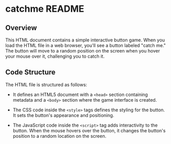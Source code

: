 # catchme README

## Overview

This HTML document contains a simple interactive button game. When you load the HTML file in a web browser, you'll see a button labeled "catch me." The button will move to a random position on the screen when you hover your mouse over it, challenging you to catch it.



## Code Structure

The HTML file is structured as follows:

- It defines an HTML5 document with a `<head>` section containing metadata and a `<body>` section where the game interface is created.

- The CSS code inside the `<style>` tags defines the styling for the button. It sets the button's appearance and positioning.

- The JavaScript code inside the `<script>` tag adds interactivity to the button. When the mouse hovers over the button, it changes the button's position to a random location on the screen.


